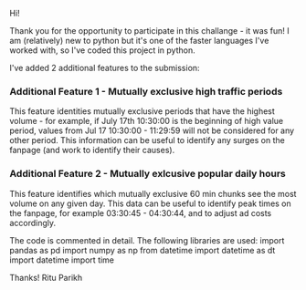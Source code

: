 Hi! 

Thank you for the opportunity to participate in this challange - it was fun! I am (relatively) new to python but it's one of the faster languages I've worked with, so I've coded this project in python. 

I've added 2 additional features to the submission:

### Additional Feature 1 - Mutually exclusive high traffic periods
This feature identities mutually exclusive periods that have the highest volume - for example, if July 17th 10:30:00 is the beginning of high value period, values from Jul 17 10:30:00 - 11:29:59 will not be considered for any other period. This information can be useful to identify any surges on the fanpage (and work to identify their causes).

### Additional Feature 2 - Mutually exlcusive popular daily hours
This feature identifies which mutually exclusive 60 min chunks see the most volume on any given day. This data can be useful to identify peak times on the fanpage, for example 03:30:45 - 04:30:44, and to adjust ad costs accordingly.

The code is commented in detail. The following libraries are used:
    import pandas as pd
    import numpy as np
    from datetime import datetime as dt
    import datetime
    import time

Thanks!
Ritu Parikh